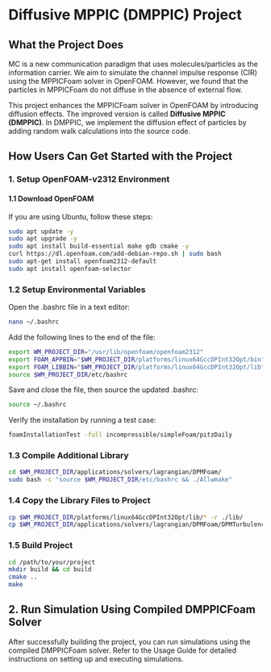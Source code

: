 # Diffusive MPPIC (DMPPIC) Project

## What the Project Does

MC is a new communication paradigm that uses molecules/particles as the information carrier. We aim to simulate the channel impulse response (CIR) using the MPPICFoam solver in OpenFOAM. However, we found that the particles in MPPICFoam do not diffuse in the absence of external flow.

This project enhances the MPPICFoam solver in OpenFOAM by introducing diffusion effects. The improved version is called **Diffusive MPPIC (DMPPIC)**. In DMPPIC, we implement the diffusion effect of particles by adding random walk calculations into the source code.

## How Users Can Get Started with the Project

### 1. Setup OpenFOAM-v2312 Environment

#### 1.1 Download OpenFOAM

If you are using Ubuntu, follow these steps:

```bash
sudo apt update -y
sudo apt upgrade -y
sudo apt install build-essential make gdb cmake -y
curl https://dl.openfoam.com/add-debian-repo.sh | sudo bash
sudo apt-get install openfoam2312-default
sudo apt install openfoam-selector
```

### 1.2 Setup Environmental Variables
Open the .bashrc file in a text editor:
``` bash
nano ~/.bashrc
```
Add the following lines to the end of the file:
```bash
export WM_PROJECT_DIR="/usr/lib/openfoam/openfoam2312"
export FOAM_APPBIN="$WM_PROJECT_DIR/platforms/linux64GccDPInt32Opt/bin"
export FOAM_LIBBIN="$WM_PROJECT_DIR/platforms/linux64GccDPInt32Opt/lib"
source $WM_PROJECT_DIR/etc/bashrc
```
Save and close the file, then source the updated .bashrc:
``` bash
source ~/.bashrc
```
Verify the installation by running a test case:
```bash
foamInstallationTest -full incompressible/simpleFoam/pitzDaily
```

### 1.3 Compile Additional Library
``` bash
cd $WM_PROJECT_DIR/applications/solvers/lagrangian/DPMFoam/
sudo bash -c "source $WM_PROJECT_DIR/etc/bashrc && ./Allwmake"
```

### 1.4 Copy the Library Files to Project
``` bash
cp $WM_PROJECT_DIR/platforms/linux64GccDPInt32Opt/lib/* -r ./lib/
cp $WM_PROJECT_DIR/applications/solvers/lagrangian/DPMFoam/DPMTurbulenceModels -r ./lib/
```

### 1.5 Build Project
``` bash
cd /path/to/your/project
mkdir build && cd build
cmake ..
make
```

## 2. Run Simulation Using Compiled DMPPICFoam Solver
After successfully building the project, you can run simulations using the compiled DMPPICFoam solver. Refer to the Usage Guide for detailed instructions on setting up and executing simulations.
